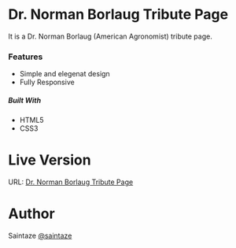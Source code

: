 # Dr. Norman Borlaug Tribute Page
It is a Dr. Norman Borlaug (American Agronomist) tribute page.

### Features
+ Simple and elegenat design
+ Fully Responsive

##### Built With
+ HTML5
+ CSS3

# Live Version

URL: [Dr. Norman Borlaug Tribute Page](https://saintaze.github.io/Tribute-Page-Template/)

# Author
Saintaze [@saintaze](https://github.com/saintaze/)
